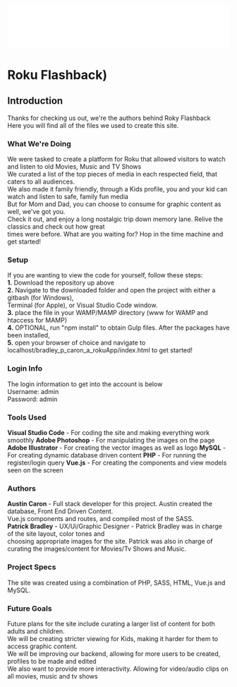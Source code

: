 ![Roku Flashback](images/roku_logo.svg)
# Roku Flashback)

## Introduction
Thanks for checking us out, we're the authors behind Roky Flashback
<br>
Here you will find all of the files we used to create this site.

### What We're Doing
We were tasked to create a platform for Roku that allowed visitors to watch and listen to old Movies, Music and TV Shows
<br>
We curated a list of the top pieces of media in each respected field, that caters to all audiences.
<br>
We also made it family friendly, through a Kids profile, you and your kid can watch and listen to safe, family fun media 
<br>
But for Mom and Dad, you can choose to consume for graphic content as well, we've got you.
<br>
Check it out, and enjoy a long nostalgic trip down memory lane. Relive the classics and check out how great
<br>
times were before. What are you waiting for? Hop in the time machine and get started!

### Setup
If you are wanting to view the code for yourself, follow these steps:
<br>
**1.** Download the repository up above 
<br>
**2.** Navigate to the downloaded folder and open the project with either a gitbash (for Windows), 
<br>
Terminal (for Apple), or Visual Studio Code window. 
<br>
**3.** place the file in your WAMP/MAMP directory (www for WAMP and htaccess for MAMP)
<br>
**4.** OPTIONAL, run "npm install" to obtain Gulp files. After the packages have been installed, 
<br>
**5.** open your browser of choice and navigate to localhost/bradley_p_caron_a_rokuApp/index.html to get started!

### Login Info
The login information to get into the account is below
<br>
Username: admin
<br>
Password: admin

### Tools Used
**Visual Studio Code** - For coding the site and making everything work smoothly
**Adobe Photoshop** - For manipulating the images on the page
**Adobe Illustrator** - For creating the vector images as well as logo
**MySQL** - For creating dynamic database driven content
**PHP** - For running the register/login query
**Vue.js** - For creating the components and view models seen on the screen

### Authors
**Austin Caron** - Full stack developer for this project. Austin created the database, Front End Driven Content.
<br>
Vue.js components and routes, and compiled most of the SASS.
<br>
**Patrick Bradley** - UX/Ui/Graphic Designer - Patrick Bradley was in charge of the site layout, color tones and 
<br> 
choosing appropriate images for the site. Patrick was also in charge of curating the images/content for Movies/Tv Shows and Music.


### Project Specs
The site was created using a combination of PHP, SASS, HTML, Vue.js and MySQL.

### Future Goals
Future plans for the site include curating a larger list of content for both adults and children.
<br>
We will be creating stricter viewing for Kids, making it harder for them to access graphic content.
<br>
We will be improving our backend, allowing for more users to be created, profiles to be made and edited
<br>
We also want to provide more interactivity. Allowing for video/audio clips on all movies, music and tv shows
